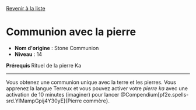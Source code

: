 [Revenir à la liste](..)

# Communion avec la pierre

 * **Nom d'origine** : Stone Communion
 * **Niveau** : 14


<p><span id="ctl00_MainContent_DetailedOutput"><strong>Prérequis </strong> Rituel de la pierre Ka<br></span></p>
<hr>
<p>Vous obtenez une communion unique avec la terre et les pierres. Vous apprenez la langue Terreux et vous pouvez activer votre <em>pierre ka </em> avec une activation de 10 minutes (imaginer) pour lancer @Compendium[pf2e.spells-srd.YIMampGpij4Y30yE]{Pierre commère}.&nbsp;</p>
